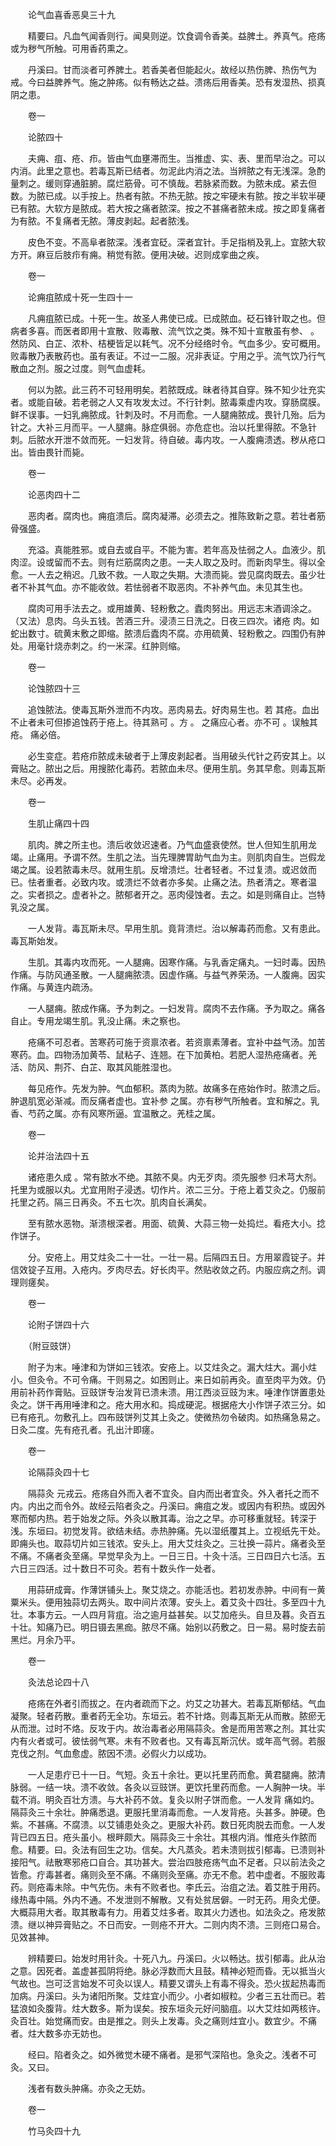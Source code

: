 <!-- { "loadSidebar": true } -->
　　论气血喜香恶臭三十九

　　精要曰。凡血气闻香则行。闻臭则逆。饮食调令香美。益脾土。养真气。疮疡或为秽气所触。可用香药熏之。

　　丹溪曰。甘而淡者可养脾土。若香美者但能起火。故经以热伤脾、热伤气为戒。今曰益脾养气。施之肿疡。似有畅达之益。溃疡后用香美。恐有发湿热、损真阴之患。

　　卷一

　　论脓四十

　　夫痈、疽、疮、疖。皆由气血壅滞而生。当推虚、实、表、里而早治之。可以内消。此里之意也。若毒瓦斯已结者。勿泥此内消之法。当辨脓之有无浅深。急酌量刺之。缓则穿通脏腑。腐烂筋骨。可不慎哉。若脉紧而数。为脓未成。紧去但数。为脓已成。以手按上。热者有脓。不热无脓。按之牢硬未有脓。按之半软半硬已有脓。大软方是脓成。若大按之痛者脓深。按之不甚痛者脓未成。按之即复痛者为有脓。不复痛者无脓。薄皮剥起。起者脓浅。

　　皮色不变。不高阜者脓深。浅者宜砭。深者宜针。手足指梢及乳上。宜脓大软方开。麻豆后肢疖有痈。稍觉有脓。便用决破。迟则成挛曲之疾。

　　卷一

　　论痈疽脓成十死一生四十一

　　凡痈疽脓已成。十死一生。故圣人弗使已成。已成脓血。砭石锋针取之也。但病者多喜。而医者即用十宣散、败毒散、流气饮之类。殊不知十宣散虽有参、 。然防风、白芷、浓朴、桔梗皆足以耗气。况不分经络时令。气血多少。安可概用。败毒散乃表散药也。虽有表证。不过一二服。况非表证。宁用之乎。流气饮乃行气散血之剂。服之过度。则气血虚耗。

　　何以为脓。此三药不可轻用明矣。若脓既成。昧者待其自穿。殊不知少壮充实者。或能自破。若老弱之人又有攻发太过。不行针刺。脓毒乘虚内攻。穿肠腐膜。鲜不误事。一妇乳痈脓成。针刺及时。不月而愈。一人腿痈脓成。畏针几殆。后为针之。大补三月而平。一人腿痈。脉症俱弱。亦危症也。治以托里得脓。不急针刺。后脓水开泄不敛而死。一妇发背。待自破。毒内攻。一人腹痈溃透。秽从疮口出。皆由畏针而毙。

　　卷一

　　论恶肉四十二

　　恶肉者。腐肉也。痈疽溃后。腐肉凝滞。必须去之。推陈致新之意。若壮者筋骨强盛。

　　充溢。真能胜邪。或自去或自平。不能为害。若年高及怯弱之人。血液少。肌肉涩。设或留而不去。则有烂筋腐肉之患。一夫人取之及时。而新肉早生。得以全愈。一人去之稍迟。几致不救。一人取之失期。大溃而毙。尝见腐肉既去。虽少壮者不补其气血。亦不能收敛。若怯弱者不取恶肉。不补养气血。未见其生也。

　　腐肉可用手法去之。或用雄黄、轻粉敷之。蠹肉努出。用远志末酒调涂之。（又法）息肉。乌头五钱。苦酒三升。浸渍三日洗之。日夜三四次。诸疮 肉。如蛇出数寸。硫黄末敷之即缩。脓溃后蠹肉不腐。亦用硫黄、轻粉敷之。四围仍有肿 处。用毫针烧赤刺之。约一米深。红肿则缩。

　　卷一

　　论蚀脓四十三

　　追蚀脓法。使毒瓦斯外泄而不内攻。恶肉易去。好肉易生也。若 其疮。血出不止者未可但掺追蚀药于疮上。待其熟可 。方 。 之痛应心者。亦不可 。误触其疮。 痛必倍。

　　必生变症。若疮疖脓成未破者于上薄皮剥起者。当用破头代针之药安其上。以膏贴之。脓出之后。用搜脓化毒药。若脓血未尽。便用生肌。务其早愈。则毒瓦斯未尽。必再发。

　　卷一

　　生肌止痛四十四

　　肌肉。脾之所主也。溃后收敛迟速者。乃气血盛衰使然。世人但知生肌用龙竭。止痛用。予谓不然。生肌之法。当先理脾胃助气血为主。则肌肉自生。岂假龙竭之属。设若脓毒未尽。就用生肌。反增溃烂。壮者轻者。不过复溃。或迟敛而已。怯者重者。必致内攻。或溃烂不敛者亦多矣。止痛之法。热者清之。寒者温之。实者损之。虚者补之。脓郁者开之。恶肉侵蚀者。去之。如是则痛自止。岂特乳没之属。

　　一人发背。毒瓦斯未尽。早用生肌。竟背溃烂。治以解毒药而愈。又有患此。毒瓦斯始发。

　　生肌。其毒内攻而死。一人腿痈。因寒作痛。与乳香定痛丸。一妇时毒。因热作痛。与防风通圣散。一人腿痈脓溃。因虚作痛。与益气养荣汤。一人腹痈。因实作痛。与黄连内疏汤。

　　一人腿痈。脓成作痛。予为刺之。一妇发背。腐肉不去作痛。予为取之。痛各自止。专用龙竭生肌。乳没止痛。未之察也。

　　疮痛不可忍者。苦寒药可施于资禀浓者。若资禀素薄者。宜补中益气汤。加苦寒药。血。四物汤加黄苓、鼠粘子、连翘。在下加黄柏。若肥人湿热疮痛者。羌活、防风、荆芥、白芷、取其风能胜湿也。

　　每见疮作。先发为肿。气血郁积。蒸肉为脓。故痛多在疮始作时。脓溃之后。肿退肌宽必渐减。而反痛者虚也。宜补参 之属。亦有秽气所触者。宜和解之。乳香、芍药之属。亦有风寒所逼。宜温散之。羌桂之属。

　　卷一

　　论并治法四十五

　　诸疮患久成 。常有脓水不绝。其脓不臭。内无歹肉。须先服参 归术芎大剂。托里为或服以丸。尤宜用附子浸透。切作片。浓二三分。于疮上着艾灸之。仍服前托里之药。隔三日再灸。不五七次。肌肉自长满矣。

　　至有脓水恶物。渐溃根深者。用面、硫黄、大蒜三物一处捣烂。看疮大小。捻作饼子。

　　分。安疮上。用艾炷灸二十一壮。一壮一易。后隔四五日。方用翠霞锭子。并信效锭子互用。入疮内。歹肉尽去。好长肉平。然贴收敛之药。内服应病之剂。调理则瘥矣。

　　卷一

　　论附子饼四十六

　　（附豆豉饼）

　　附子为末。唾津和为饼如三钱浓。安疮上。以艾炷灸之。漏大炷大。漏小炷小。但灸令。不可令痛。干则易之。如困则止。来日如前再灸。直至肉平为效。仍用前补药作膏贴。豆豉饼专治发背已溃未溃。用江西淡豆豉为末。唾津作饼置患处灸之。饼干再用唾津和之。疮大用水和。捣成硬泥。根据疮大小作饼子浓三分。如已有疮孔。勿敷孔上。四布豉饼列艾其上灸之。使微热勿令破肉。如热痛急易之。日灸二度。先有疮孔者。孔出汁即瘥。

　　卷一

　　论隔蒜灸四十七

　　隔蒜灸 元戎云。疮疡自外而入者不宜灸。自内而出者宜灸。外入者托之而不内。内出之而令外。故经云陷者灸之。丹溪曰。痈疽之发。或因内有积热。或因外寒而郁内热。若于始发之际。外灸以散其毒。治之之早。亦可移重就轻。转深于浅。东垣曰。初觉发背。欲结未结。赤热肿痛。先以湿纸覆其上。立视纸先干处。即痈头也。取蒜切片如三钱浓。安头上。用大艾炷灸之。三壮换一蒜片。痛者灸至不痛。不痛者灸至痛。早觉早灸为上。一日三日。十灸十活。三日四日六七活。五六日三四活。过十数日不可灸。若有十数头作一处者。

　　用蒜研成膏。作薄饼铺头上。聚艾烧之。亦能活也。若初发赤肿。中间有一黄粟米头。便用独蒜切去两头。取中间片浓薄。安头上。着艾灸十四壮。多至四十九壮。本事方云。一人四月背疽。治之逾月益甚矣。以艾加疮头。自旦及暮。灸百五十壮。知痛乃已。明日镊去黑痂。脓尽不痛。始别以药敷之。日一易。易时旋去前黑烂。月余乃平。

　　卷一

　　灸法总论四十八

　　疮疡在外者引而拔之。在内者疏而下之。灼艾之功甚大。若毒瓦斯郁结。气血凝聚。轻者药散。重者药无全功。东垣云。若不针烙。则毒瓦斯无从而散。脓瘀无从而泄。过时不烙。反攻于内。故治毒者必用隔蒜灸。舍是而用苦寒之剂。其壮实内有火者或可。彼怯弱气寒。未有不败者也。又有毒瓦斯沉伏。或年高气弱。若服克伐之剂。气血愈虚。脓因不溃。必假火力以成功。

　　一人足患疔已十一日。气短。灸五十余壮。更以托里药而愈。黄君腿痈。脓清脉弱。一结一块。溃不收敛。各灸以豆豉饼。更饮托里药而愈。一人胸肿一块。半载不消。明灸百壮方溃。与大补药不敛。复灸以附子饼而愈。一人发背 痛如灼。隔蒜灸三十余壮。肿痛悉退。更服托里消毒而愈。一人发背疮。头甚多。肿硬。色紫。不甚痛。不腐溃。以艾铺患处灸之。更服大补药。数日死肉脱去而愈。一人发背已四五日。疮头虽小。根畔颇大。隔蒜灸三十余壮。其根内消。惟疮头作脓而愈。精要。曰。灸法有回生之功。信矣。大凡蒸灸。若未溃则拔引郁毒。已溃则补接阳气。祛散寒邪疮口自合。其功甚大。尝治四肢疮疡气血不足者。只以前法灸之皆愈。疔毒甚者。痛则灸至不痛。不痛则灸至痛。亦无不愈。若中虚者。不服败毒药。则疮毒未除。中气先伤。未有不败者也。李氏云。治疽之法。着艾胜于用药。缘热毒中隔。外内不通。不发泄则不解散。又有处贫居僻。一时无药。用灸尤便。大概蒜用大者。取其散毒有力。用着艾炷多者。取其火力透也。如法灸之。疮发脓溃。继以神异膏贴之。不日而安。一则疮不开大。二则内肉不溃。三则疮口易合。见效甚神。

　　辨精要曰。始发时用针灸。十死八九。丹溪曰。火以畅达。拔引郁毒。此从治之意。因死者。盖虚甚孤阴将绝。脉必浮数而大且鼓。精神必短而昏。无以抵当火气故也。岂可泛言始发不可灸以误人。精要又谓头上有毒不得灸。恐火拔起热毒而加病。丹溪曰。头为诸阳所聚。艾炷宜小而少。小者如椒粒。少者三五壮而已。若猛浪如灸腹背。炷大数多。斯为误矣。按东垣灸元好问脑疽。以大艾炷如两核许。灸百壮。始觉痛而安。由是推之。则头上发毒。灸之痛则炷宜小。数宜少。不痛者。炷大数多亦无妨也。

　　经曰。陷者灸之。如外微觉木硬不痛者。是邪气深陷也。急灸之。浅者不可灸。又曰。

　　浅者有数头肿痛。亦灸之无妨。

　　卷一

　　竹马灸四十九

